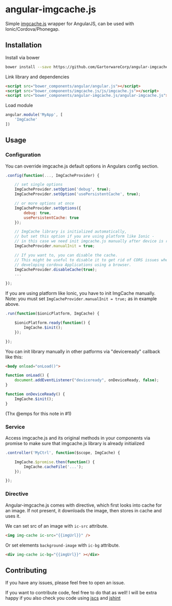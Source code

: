 # angular-imgcache.js

Simple [imgcache.js](https://github.com/chrisben/imgcache.js) wrapper for AngularJS, can be used with Ionic/Cordova/Phonegap.

## Installation

Install via bower

```sh
bower install --save https://github.com/GartorwareCorp/angular-imgcache.js.git
```

Link library and dependencies

```html
<script src="bower_components/angular/angular.js"></script>
<script src="bower_components/imgcache.js/js/imgcache.js"></script>
<script src="bower_components/angular-imgcache.js/angular-imgcache.js"></script>
```

Load module

```javascript
angular.module('MyApp', [
    'ImgCache'
])
```

## Usage

### Configuration

You can override imgcache.js default options in Angulars config section.

```javascript
.config(function(..., ImgCacheProvider) {

    // set single options
    ImgCacheProvider.setOption('debug', true);
    ImgCacheProvider.setOption('usePersistentCache', true);

    // or more options at once
    ImgCacheProvider.setOptions({
        debug: true,
        usePersistentCache: true
    });

    // ImgCache library is initialized automatically,
    // but set this option if you are using platform like Ionic -
    // in this case we need init imgcache.js manually after device is ready
    ImgCacheProvider.manualInit = true;

    // If you want to, you can disable the cache.
    // This might be useful to disable it to get rid of CORS issues when
    // developing cordova Applications using a browser.
    ImgCacheProvider.disableCache(true);
    ...

});
```

If you are using platform like Ionic, you have to init ImgCache manually. Note: you must set `ImgCacheProvider.manualInit = true;` as in example above.

```javascript
.run(function($ionicPlatform, ImgCache) {

    $ionicPlatform.ready(function() {
        ImgCache.$init();
    });

});
```

You can init library manually in other patforms via "deviceready" callback like this:

```html
<body onload="onLoad()">
```

```javascript
function onLoad() {
    document.addEventListener("deviceready", onDeviceReady, false);
}

function onDeviceReady() {
    ImgCache.$init();
}
```

(Thx @emps for this note in #1)

### Service

Access imgcache.js and its original methods in your components via promise to make sure that imgcache.js library is already initialized

```javascript
.controller('MyCtrl', function($scope, ImgCache) {

    ImgCache.$promise.then(function() {
        ImgCache.cacheFile('...');
    });

});
```

### Directive

Angular-imgcache.js comes with directive, which first looks into cache for an image. If not present, it downloads the image, then stores in cache and uses it.

We can set src of an image with `ic-src` attribute.

```html
<img img-cache ic-src="{{imgUrl}}" />
```

Or set elements `background-image` with `ic-bg` attribute.

```html
<div img-cache ic-bg="{{imgUrl}}" ></div>
```

## Contributing

If you have any issues, please feel free to open an issue.

If you want to contribute code, feel free to do that as well! I will be extra happy if you also check you code using [jscs](http://jscs.info/) and [jshint](http://jshint.com/)

